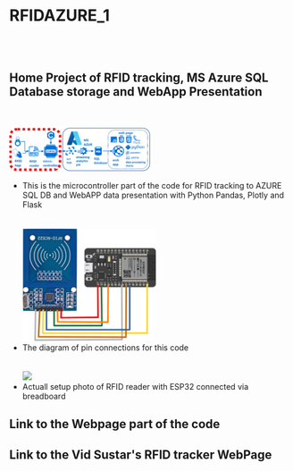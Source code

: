 ﻿# RFIDAZURE_1
 <br><br>
## Home Project of RFID tracking, MS Azure SQL Database storage and WebApp Presentation
 <br><br>
<span align="left"><img src="https://github.com/VSustar/RFIDAZURE_1/blob/main/images/RFID%20diagram3_ESP32.png" width="50%"/></span><span align="middle"> <br>
 * This is the microcontroller part of the code for RFID tracking to AZURE SQL DB and WebAPP data presentation with Python Pandas, Plotly and Flask</span>  
<br><br>
<span align="left"><img src="https://github.com/VSustar/RFIDAZURE_1/blob/main/images/RFID%20diagram3ESP32_PINS.png" width="50%"/></span><span align="middle"> <br>
 * The diagram of pin connections for this code </span>  
<br><br>
<span align="left"><img src="https://github.com/VSustar/RFIDAZURE_1/blob/main/images/IMG_20230228_105013_647.jpg" width="50%"/></span><span align="middle"><br> 
 * Actuall setup photo of RFID reader with ESP32 connected via breadboard</span>  

## Link to the Webpage part of the code

## Link to the Vid Sustar's RFID tracker WebPage
